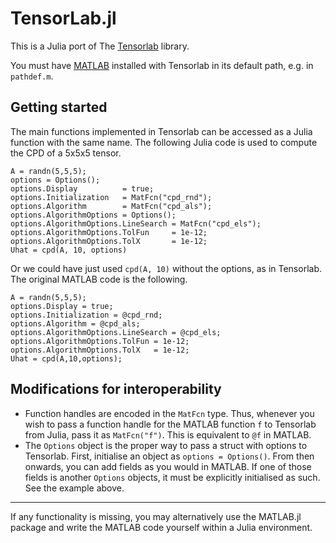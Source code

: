 TensorLab.jl
==============
This is a Julia port of The [Tensorlab](https://tensorlab.net) library.

You must have [MATLAB](https://www.mathworks.com/products/matlab.html) installed with Tensorlab in its default path, e.g. in `pathdef.m`.

## Getting started

The main functions implemented in Tensorlab can be accessed as a Julia function with the same name. The following Julia code is used to compute the CPD of a 5x5x5 tensor.

```
A = randn(5,5,5);
options = Options();
options.Display          = true;
options.Initialization   = MatFcn("cpd_rnd");
options.Algorithm        = MatFcn("cpd_als");
options.AlgorithmOptions = Options();
options.AlgorithmOptions.LineSearch = MatFcn("cpd_els");
options.AlgorithmOptions.TolFun     = 1e-12;
options.AlgorithmOptions.TolX       = 1e-12;
Uhat = cpd(A, 10, options)
```
Or we could have just used `cpd(A, 10)` without the options, as in Tensorlab.
The original MATLAB code is the following. 
```
A = randn(5,5,5);
options.Display = true; 
options.Initialization = @cpd_rnd; 
options.Algorithm = @cpd_als; 
options.AlgorithmOptions.LineSearch = @cpd_els; 
options.AlgorithmOptions.TolFun = 1e-12; 
options.AlgorithmOptions.TolX   = 1e-12; 
Uhat = cpd(A,10,options);
```

## Modifications for interoperability

- Function handles are encoded in the `MatFcn` type. Thus, whenever you wish to pass a function handle for the MATLAB function `f` to Tensorlab from Julia, pass it as `MatFcn("f")`. This is equivalent to `@f` in MATLAB.
- The `Options` object is the proper way to pass a struct with options to Tensorlab. First, initialise an object as `options = Options()`. From then onwards, you can add fields as you would in MATLAB. If one of those fields is another `Options` objects, it must be explicitly initialised as such. See the example above.

<hr>

If any functionality is missing, you may alternatively use the MATLAB.jl package and write the MATLAB code yourself within a Julia environment.


